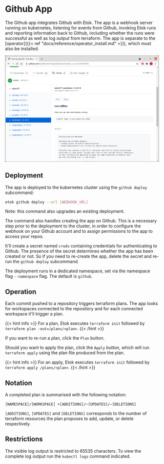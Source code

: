 # Github App

The Github app integrates Github with Etok. The app is a webhook server running on kubernetes, listening for events from Github, invoking Etok runs and reporting information back to Github, including whether the runs were successful as well as log output from terraform. The app is separate to the [operator]({{< ref "docs/reference/operator_install.md" >}}), which must also be installed.

![create-1](/github-app-multiple-workspaces.png)

## Deployment

The app is deployed to the kubernetes cluster using the `github deploy` subcommand:

```bash
etok github deploy --url [WEBHOOK_URL]
```

Note: this command also upgrades an existing deployment.

The command also handles creating the app on Github. This is a necessary step prior to the deployment to the cluster, in order to configure the webhook on your Github account and to assign permissions to the app to access your repos.

It'll create a secret named `creds` containing credentials for authenticating to Github. The presence of the secret determines whether the app has been created or not. So if you need to re-create the app, delete the secret and re-run the `github deploy` subcommand.

The deployment runs in a dedicated namespace, set via the namespace flag `--namespace` flag. The default is `github`.

## Operation

Each commit pushed to a repository triggers terraform plans. The app looks for workspaces connected to the repository and for each connected workspace it'll trigger a plan.

{{< hint info >}}
For a plan, Etok executes `terraform init` followed by `terraform plan -out=/plans/<plan>`.
{{< /hint >}}

If you want to re-run a plan, click the `Plan` button.

Should you want to apply the plan, click the `Apply` button, which will run `terraform apply` using the plan file produced from the plan.

{{< hint info >}}
For an apply, Etok executes `terraform init` followed by `terraform apply /plans/<plan>`.
{{< /hint >}}

## Notation

A completed plan is summarised with the following notation:

```text
[NAMESPACE]/[WORKSPACE] +[ADDITIONS]/~[UPDATES]/−[DELETIONS]
```

`[ADDITIONS]`, `[UPDATES]` and `[DELETIONS]` corresponds to the number of terraform resources the plan proposes to add, update, or delete respectively.

## Restrictions

The visible log output is restricted to 65535 characters. To view the complete log output run the `kubectl logs` command indicated.
